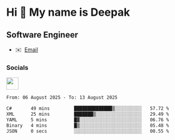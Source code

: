 Hi 👋 My name is Deepak
=======================

Software Engineer
-----------------
* ✉️  [Email](mailto:kumar.neu19@gmail.com)


### Socials

<p align="left"><a href="https://www.linkedin.com/in/deepak94kumar" target="_blank" rel="noreferrer"><img src="https://raw.githubusercontent.com/danielcranney/readme-generator/main/public/icons/socials/linkedin.svg" width="32" height="32" /></a></p>

<!--START_SECTION:waka-->

```txt
From: 06 August 2025 - To: 13 August 2025

C#       49 mins         ██████████████▒░░░░░░░░░░   57.72 %
XML      25 mins         ███████▒░░░░░░░░░░░░░░░░░   29.49 %
YAML     5 mins          █▓░░░░░░░░░░░░░░░░░░░░░░░   06.76 %
Binary   4 mins          █▒░░░░░░░░░░░░░░░░░░░░░░░   05.48 %
JSON     0 secs          ░░░░░░░░░░░░░░░░░░░░░░░░░   00.55 %
```

<!--END_SECTION:waka-->
